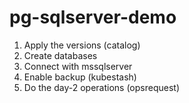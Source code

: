 # pg-sqlserver-demo

1) Apply the versions (catalog)
2) Create databases
3) Connect with mssqlserver
4) Enable backup (kubestash)
5) Do the day-2 operations (opsrequest)
